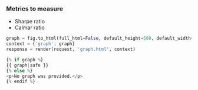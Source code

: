 ### Metrics to measure

- Sharpe ratio
- Calmar ratio

```python
graph = fig.to_html(full_html=False, default_height=500, default_width=700)
context = {'graph': graph}
response = render(request, 'graph.html', context)

{% if graph %}
{{ graph|safe }}
{% else %}
<p>No graph was provided.</p>
{% endif %}
```

